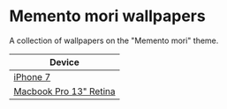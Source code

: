 # Memento mori wallpapers

A collection of wallpapers on the "Memento mori" theme.

| Device |
|--------|
| [iPhone 7]() |
| [Macbook Pro 13" Retina]() |
